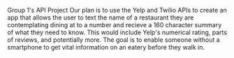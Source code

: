 Group 1's API Project
Our plan is to use the Yelp and Twilio APIs to create an app that allows the user to text the name of a restaurant they are contemplating dining at to a number and recieve a 160 character summary of what they need to know. This would include Yelp's numerical rating, parts of reviews, and potentially more. The goal is to enable someone without a smartphone to get vital information on an eatery before they walk in.